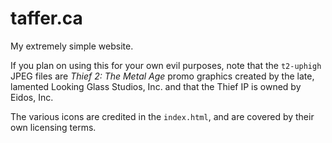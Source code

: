 # taffer.ca

My extremely simple website.

If you plan on using this for your own evil purposes, note that the
`t2-uphigh` JPEG files are *Thief 2: The Metal Age* promo graphics created
by the late, lamented Looking Glass Studios, Inc. and that the Thief IP
is owned by Eidos, Inc.

The various icons are credited in the `index.html`, and are covered by their
own licensing terms.
